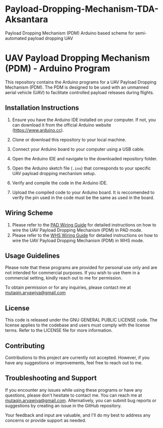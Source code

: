 # Payload-Dropping-Mechanism-TDA-Aksantara
Payload Dropping Mechanism (PDM) Arduino based scheme for semi-automated payload dropping UAV
# UAV Payload Dropping Mechanism (PDM) - Arduino Program

This repository contains the Arduino programs for a UAV Payload Dropping Mechanism (PDM). The PDM is designed to be used with an unmanned aerial vehicle (UAV) to facilitate controlled payload releases during flights.

## Installation Instructions

1. Ensure you have the Arduino IDE installed on your computer. If not, you can download it from the official Arduino website (https://www.arduino.cc).

2. Clone or download this repository to your local machine.

3. Connect your Arduino board to your computer using a USB cable.

4. Open the Arduino IDE and navigate to the downloaded repository folder.

5. Open the Arduino sketch file (`.ino`) that corresponds to your specific UAV payload dropping mechanism setup.

6. Verify and compile the code in the Arduino IDE.

7. Upload the compiled code to your Arduino board. It is reccomended to verify the pin used in the code must be the same as used in the board.

## Wiring Scheme

1. Please refer to the [PAD Wiring Guide](https://bit.ly/WiringPDMPAD) for detailed instructions on how to wire the UAV Payload Dropping Mechanism (PDM) in PAD mode.
2. Please refer to the [WHS Wiring Guide](https://bit.ly/WiringPDM) for detailed instructions on how to wire the UAV Payload Dropping Mechanism (PDM) in WHS mode.

## Usage Guidelines

Please note that these programs are provided for personal use only and are not intended for commercial purposes. If you wish to use them in a commercial setting, kindly reach out to me for permission.

To obtain permission or for any inquiries, please contact me at mutaqin.aryawjya@gmail.com

## License

This code is released under the GNU GENERAL PUBLIC LICENSE code. The license applies to the codebase and users must comply with the license terms. Refer to the LICENSE file for more information.

## Contributing

Contributions to this project are currently not accepted. However, if you have any suggestions or improvements, feel free to reach out to me.

## Troubleshooting and Support

If you encounter any issues while using these programs or have any questions, please don't hesitate to contact me. You can reach me at mutaqin.aryawjya@gmail.com. Alternatively, you can submit bug reports or suggestions by creating an issue in the GitHub repository.

Your feedback and input are valuable, and I'll do my best to address any concerns or provide support as needed.

